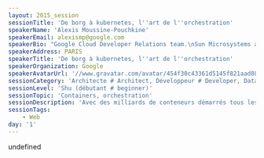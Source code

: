 ```yaml
---
layout: 2015_session
sessionTitle: 'De borg à kubernetes, l''art de l''orchestration'
speakerName: 'Alexis Moussine-Pouchkine'
speakerEmail: alexismp@google.com
speakerBio: "Google Cloud Developer Relations team.\nSun Microsystems and Java veteran."
speakerAddress: PARIS
speakerTitle: 'De borg à kubernetes, l''art de l''orchestration'
speakerOrganization: Google
speakerAvatarUrl: '//www.gravatar.com/avatar/454f30c43361d5145f821aad88ea0e24?size=200&default=mm'
sessionCategory: 'Architecte # Architect, Développeur # Developer, Data scientist'
sessionLevel: 'Shu (débutant # beginner)'
sessionTopic: 'Containers, orchestration'
sessionDescription: 'Avec des milliards de conteneurs démarrés tous les mois pour ses services GMail, Search, Maps, … Google a développé un savoir-faire partagé dans de nombreux papiers de recherche mais aussi dans des projets open source comme Kubernetes et dans ses produits Google Cloud Platform. Cette session expliquera comment Google optimise ses ressources et introduira Kubernetes et en proposera une démonstration.'
sessionTags:
    - Web
day: '1'
---
```


undefined
